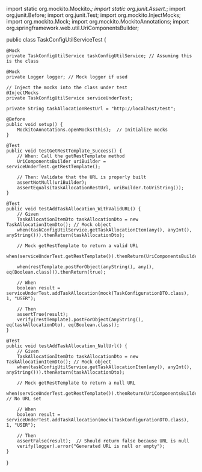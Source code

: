 import static org.mockito.Mockito.*;
import static org.junit.Assert.*;
import org.junit.Before;
import org.junit.Test;
import org.mockito.InjectMocks;
import org.mockito.Mock;
import org.mockito.MockitoAnnotations;
import org.springframework.web.util.UriComponentsBuilder;

public class TaskConfigUtilServiceTest {

    @Mock
    private TaskConfigUtilService taskConfigUtilService; // Assuming this is the class

    @Mock
    private Logger logger; // Mock logger if used

    // Inject the mocks into the class under test
    @InjectMocks
    private TaskConfigUtilService serviceUnderTest;

    private String taskAllocationRestUrl = "http://localhost/test";

    @Before
    public void setup() {
        MockitoAnnotations.openMocks(this);  // Initialize mocks
    }

    @Test
    public void testGetRestTemplate_Success() {
        // When: Call the getRestTemplate method
        UriComponentsBuilder uriBuilder = serviceUnderTest.getRestTemplate();

        // Then: Validate that the URL is properly built
        assertNotNull(uriBuilder);
        assertEquals(taskAllocationRestUrl, uriBuilder.toUriString());
    }

    @Test
    public void testAddTaskAllocation_WithValidURL() {
        // Given
        TaskAllocationItemDto taskAllocationDto = new TaskAllocationItemDto(); // Mock object
        when(taskConfigUtilService.getTaskAllocationItem(any(), anyInt(), anyString())).thenReturn(taskAllocationDto);

        // Mock getRestTemplate to return a valid URL
        when(serviceUnderTest.getRestTemplate()).thenReturn(UriComponentsBuilder.fromHttpUrl(taskAllocationRestUrl));

        when(restTemplate.postForObject(anyString(), any(), eq(Boolean.class))).thenReturn(true);

        // When
        boolean result = serviceUnderTest.addTaskAllocation(mock(TaskConfigurationDTO.class), 1, "USER");

        // Then
        assertTrue(result);
        verify(restTemplate).postForObject(anyString(), eq(taskAllocationDto), eq(Boolean.class));
    }

    @Test
    public void testAddTaskAllocation_NullUrl() {
        // Given
        TaskAllocationItemDto taskAllocationDto = new TaskAllocationItemDto(); // Mock object
        when(taskConfigUtilService.getTaskAllocationItem(any(), anyInt(), anyString())).thenReturn(taskAllocationDto);

        // Mock getRestTemplate to return a null URL
        when(serviceUnderTest.getRestTemplate()).thenReturn(UriComponentsBuilder.newInstance()); // No URL set

        // When
        boolean result = serviceUnderTest.addTaskAllocation(mock(TaskConfigurationDTO.class), 1, "USER");

        // Then
        assertFalse(result);  // Should return false because URL is null
        verify(logger).error("Generated URL is null or empty");
    }
}